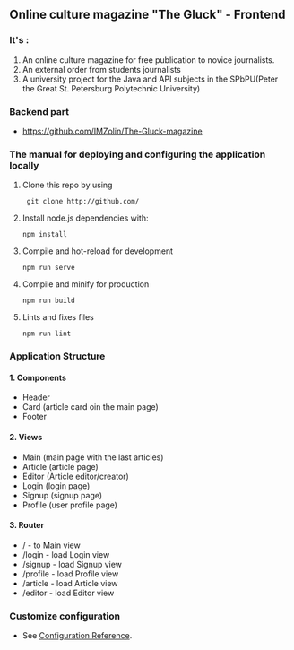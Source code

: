 ## Online culture magazine "The Gluck" -  Frontend
### It's :
1. An online culture magazine  for free publication to novice journalists.
2. An external order from students journalists
3. A university project for the Java and API subjects in the SPbPU(Peter the Great St. Petersburg Polytechnic University)

### Backend part
* https://github.com/IMZolin/The-Gluck-magazine

### The manual for deploying and configuring the application locally
1. Clone this repo by using
    ```
     git clone http://github.com/
    ```
2. Install node.js dependencies with:
    ```
    npm install
    ```

3. Compile and hot-reload for development
    ```
    npm run serve
    ```
4. Compile and minify for production
    ```
    npm run build
    ```
5. Lints and fixes files
    ```
    npm run lint
    ```
### Application Structure
#### 1. Components
  * Header
  * Card (article card oin the main page)
  * Footer
#### 2. Views
  * Main (main page  with the last articles)
  * Article (article page)
  * Editor (Article editor/creator)
  * Login (login page)
  * Signup (signup page)
  * Profile (user profile page)
#### 3. Router
  * / - to Main view
  * /login - load Login view
  * /signup - load Signup view
  * /profile - load Profile view
  * /article - load Article view
  * /editor - load Editor view
### Customize configuration
   * See [Configuration Reference](https://cli.vuejs.org/config/).
